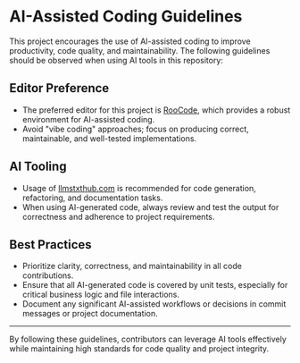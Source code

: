# AI-Assisted Coding Guidelines

This project encourages the use of AI-assisted coding to improve productivity, code quality, and maintainability. The following guidelines should be observed when using AI tools in this repository:

## Editor Preference

- The preferred editor for this project is [RooCode](https://roocode.com/), which provides a robust environment for AI-assisted coding.
- Avoid "vibe coding" approaches; focus on producing correct, maintainable, and well-tested implementations.

## AI Tooling

- Usage of [llmstxthub.com](https://llmstxthub.com/) is recommended for code generation, refactoring, and documentation tasks.
- When using AI-generated code, always review and test the output for correctness and adherence to project requirements.

## Best Practices

- Prioritize clarity, correctness, and maintainability in all code contributions.
- Ensure that all AI-generated code is covered by unit tests, especially for critical business logic and file interactions.
- Document any significant AI-assisted workflows or decisions in commit messages or project documentation.

---

By following these guidelines, contributors can leverage AI tools effectively while maintaining high standards for code quality and project integrity.